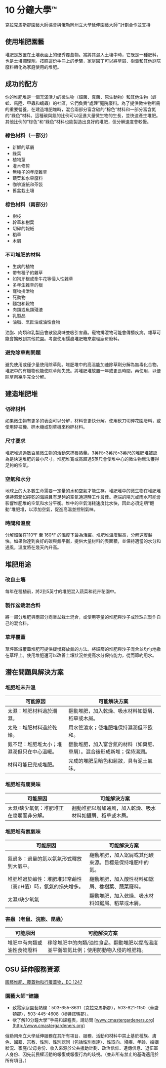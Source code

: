 # 10 分鐘大學™  
克拉克馬斯郡園藝大師協會與俄勒岡州立大學延伸園藝大師™計劃合作並支持  

## 使用堆肥園藝  
堆肥是放置在土壤表面上的優秀覆蓋物。當將其混入土壤中時，它既是一種肥料，也是土壤調理劑。按照這份手冊上的步驟，家庭園丁可以將草屑、樹葉和其他庭院廢料轉化為家庭使用的堆肥。  

## 成功的配方  
你的堆肥堆是一個充滿活力的微生物（細菌、真菌、原生動物）和其他生物（蜈蚣、馬陸、甲蟲和蠕蟲）的社區，它們負責“處理”庭院廢料。為了提供微生物所需的重要營養，在建造堆肥堆時，混合兩部分富含碳的“棕色”材料和一部分富含氮的“綠色”材料。這種碳與氮的比例可以促進大量微生物的生長，並快速產生堆肥。其他比例的“棕色”和“綠色”材料也能製造出良好的堆肥，但分解速度會較慢。  

### 綠色材料（一部分）  
- 新鮮的草屑  
- 綠葉  
- 植物莖  
- 灌木修剪  
- 無種子的年度雜草  
- 蔬菜和水果廢料  
- 咖啡濾紙和茶袋  
- 舊盆栽土壤  

### 棕色材料（兩部分）  
- 樹枝  
- 幹草和樹葉  
- 切碎的報紙  
- 稻草  
- 木屑  

### 不可堆肥的材料  
- 生病的植物  
- 帶有種子的雜草  
- 如狗牙根或牽牛花等侵入性雜草  
- 多年生雜草的根  
- 寵物排泄物  
- 死動物  
- 麵包和穀物  
- 肉類或魚類殘渣  
- 乳製品  
- 油脂、烹飪油或油性食物  

油脂、肉類和乳製品會散發臭味並吸引害蟲。寵物排泄物可能會傳播疾病。雜草可能會擴散到其他花園。考慮使用蠕蟲堆肥箱來處理廚房廢料。  

### 避免除草劑問題  
避免使用或僅少量使用除草劑。堆肥堆中的高溫能加速除草劑分解為無毒化合物。堆肥中的有機物也能使除草劑失效。將堆肥堆放置一年或更長時間，再使用，以便除草劑幾乎完全分解。  

## 建造堆肥堆  
### 切碎材料  
如果微生物有更多的表面可以分解，材料會更快分解。使用砍刀切碎花園廢料，或使用碎枝機、碎木機或割草機來粉碎材料。  

### 尺寸要求  
堆肥堆通過數百萬微生物的活動來捕獲熱量。3英尺×3英尺×3英尺的堆肥堆被認為是快速堆肥的最小尺寸。堆肥堆寬或高超過5英尺會使堆中心的微生物無法獲得足夠的空氣。  

### 空氣和水分  
地球上的大多數生命需要一定量的水和空氣才能生存。堆肥堆中的微生物在堆肥堆保持濕潤如擰乾的海綿且有足夠的空氣通道時工作最佳。極端的陽光或雨水可能會影響堆肥堆的空氣和水分平衡。堆中的空氣消耗速度比水快，因此必須定期“翻動”堆肥堆，以添加空氣，促進高溫並控制氣味。  

### 時間和溫度  
分解細菌在110°F 至 160°F 的溫度下最為活躍。堆肥堆溫度越高，分解速度越快。如果你達到良好的碳與氮平衡，提供大量材料的表面積，並保持適當的水分和通風，溫度將在幾天內升高。  

## 堆肥用途  
### 改良土壤  
每年在種植前，將2到5英寸的堆肥混入蔬菜和花卉花園中。  

### 製作盆栽混合料  
將一部分堆肥與兩部分商業盆栽土混合，或使用等量的堆肥與沙子或珍珠岩製作自己的混合料。  

### 草坪覆蓋  
草坪區域覆蓋堆肥可提供緩慢釋放氮的方法。將細篩的堆肥與沙子混合並均勻地撒在草坪上。使用堆肥還可以改善土壤狀況並提高水分保持能力，從而節約用水。  

## 潛在問題與解決方案  
### 堆肥堆未升溫  
| **可能原因**                  | **可能解決方案**                                                                                                                                      |  
|-------------------------------|--------------------------------------------------------------------------------------------------------------------------------------------------|  
| 太濕：堆肥材料過於潮濕。        | 翻動堆肥，加入乾燥、吸水材料如鋸屑、稻草或木屑。                                                                                                         |  
| 太乾：堆肥材料過於乾燥。        | 用水管澆水；使堆肥堆保持濕潤但不飽和。                                                                                                                   |  
| 氮不足：堆肥堆太小；堆濕潤但只在中心溫暖。 | 翻動堆肥，加入富含氮的材料（如糞肥、草屑）。混合後形成新堆；保持濕潤。                                                                                        |  
| 材料可能已完成堆肥。           | 完成的堆肥呈暗色和鬆散，具有泥土氣味。                                                                                                                     |  

### 堆肥堆有腐臭味  
| **可能原因**                  | **可能解決方案**                                                                                                                                      |  
|-------------------------------|--------------------------------------------------------------------------------------------------------------------------------------------------|  
| 太濕/缺少氧氣：堆肥堆正在腐爛而非分解。  | 翻動堆肥以增加通風，加入乾燥、吸水材料如鋸屑、稻草或木屑。                                                                                                         |  

### 堆肥堆有氨氣味  
| **可能原因**                  | **可能解決方案**                                                                                                                                      |  
|-------------------------------|--------------------------------------------------------------------------------------------------------------------------------------------------|  
| 氮過多：過量的氮以氨氣形式釋放到大氣中。 | 翻動堆肥，加入鋸屑或其他碳來源。目標是保持堆肥中的氮。                                                                                                           |  
| 堆肥堆過於鹼性：堆肥堆非常鹼性（高pH值）時，氨氣的損失增多。 | 翻動堆肥，加入酸性材料如鋸屑、橡樹葉、蔬菜廢料。                                                                                                                  |  
| 太濕/缺少氧氣                  | 翻動堆肥，加入乾燥、吸水材料如鋸屑、稻草或木屑。                                                                                                                   |  

### 害蟲（老鼠、浣熊、昆蟲）  
| **可能原因**                  | **可能解決方案**                                                                                                                                      |  
|-------------------------------|--------------------------------------------------------------------------------------------------------------------------------------------------|  
| 堆肥中有肉類或油性食物廢料     | 移除堆肥中的肉類/油性食品。翻動堆肥以提高溫度並平衡碳氮比例；使用防動物入侵的堆肥箱。                                                                                     |  

## OSU 延伸服務資源  
[園藝堆肥、覆蓋物和行覆蓋物，EC 1247](https://catalog.extension.oregonstate.edu)  

### 園藝大師™建議  
- 致電家庭園藝熱線：503-655-8631（克拉克馬斯郡），503-821-1150（華盛頓郡），503-445-4608（穆特諾瑪郡）。  
- 欲了解10分鐘大學™手冊和課程表，請訪問 [www.cmastergardeners.org](http://www.cmastergardeners.org)  

俄勒岡州立大學延伸服務在其所有項目、服務、活動和材料中禁止基於種族、膚色、國籍、宗教、性別、性別認同（包括性別表達）、性取向、殘疾、年齡、婚姻狀況、家庭/父母身份、收入來源於公共援助計劃、政治信仰、遺傳信息、退伍軍人身份、因先前民權活動的報復或報復行為的歧視。（並非所有禁止的基礎適用於所有項目。）